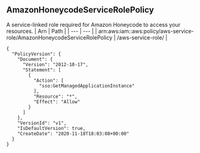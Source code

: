 
## AmazonHoneycodeServiceRolePolicy
A service-linked role required for Amazon Honeycode to access your resources.
| Arn | Path |
| --- | --- |
| arn:aws:iam::aws:policy/aws-service-role/AmazonHoneycodeServiceRolePolicy | /aws-service-role/ |
```
{
  "PolicyVersion": {
    "Document": {
      "Version": "2012-10-17",
      "Statement": [
        {
          "Action": [
            "sso:GetManagedApplicationInstance"
          ],
          "Resource": "*",
          "Effect": "Allow"
        }
      ]
    },
    "VersionId": "v1",
    "IsDefaultVersion": true,
    "CreateDate": "2020-11-18T18:03:08+00:00"
  }
}
```
